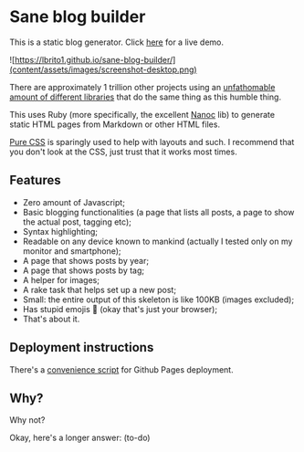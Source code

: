 # Sane blog builder

This is a static blog generator. Click [here](https://lbrito1.github.io/sane-blog-builder/) for a live demo.

![https://lbrito1.github.io/sane-blog-builder/](content/assets/images/screenshot-desktop.png)

There are approximately 1 trillion other projects using an [unfathomable amount of different libraries](https://www.staticgen.com/) that do the same thing as this humble thing.

This uses Ruby (more specifically, the excellent [Nanoc](https://nanoc.ws) lib) to generate static HTML pages from Markdown or other HTML files.

[Pure CSS](https://purecss.io/) is sparingly used to help with layouts and such. I recommend that you don't look at the CSS, just trust that it works most times.


## Features
* Zero amount of Javascript;
* Basic blogging functionalities (a page that lists all posts, a page to show the actual post, tagging etc);
* Syntax highlighting;
* Readable on any device known to mankind (actually I tested only on my monitor and smartphone);
* A page that shows posts by year;
* A page that shows posts by tag;
* A helper for images;
* A rake task that helps set up a new post;
* Small: the entire output of this skeleton is like 100KB (images excluded);
* Has stupid emojis 🎨 (okay that's just your browser);
* That's about it.

## Deployment instructions

There's a [convenience script](deploy.sh) for Github Pages deployment.

## Why?
Why not?

Okay, here's a longer answer: (to-do)
